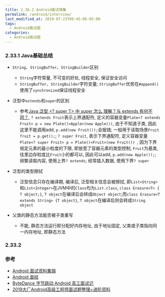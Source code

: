 ```yaml
---
title: 2.36.2 Android面试锦集
permalink: /android/interview/
last_modified_at: 2019-07-23T09:45:06-05:00
tags:
  - Android面试题
categories:
  - Android面试题
---
```


### 2.33.1 Java基础总结
- `String`、`StringBuffer`、`StringBuilder`区别
  * `String`字符常量, 不可变的好处, 线程安全, 保证安全访问
  * `StringBuffer`、`StringBuilder`字符变量; `StringBuffer`优势在`#append()`使用了`synchronized`保证线程安全

- 泛型中`extends`和`super`的区别
  * 参考[Java 泛型 <? super T> 中 super 怎么 理解？与 extends 有何不同？](https://www.zhihu.com/question/20400700), `? extends Fruit`表示上界通配符, 定义的容器变量`Plate<? extends Fruit> p = new Plate()<Apple>(new Apple())`, 由于不知道子类, 因此这里不能调用add, `p.add(new Fruit());`会报错; 一般用于读取场景`Fruit fruit = p.get();`; `? super Fruit`, 表示下界通配符, 定义容器变量`Plate<? super Fruit> p = Plate()<Fruit>(new Fruit()) `, 因为下界规定元素的最小粒度的下限, 即放宽了容器元素的类型控制, `Fruit`为基类, 往里边存粒度比`Fruit`小的都可以, 因此可以add, `p.add(new Apple());`; 频繁读取内容, 使用上界`? extends`; 经常插入数据, 使用下界`? super`

- 泛型的类型擦拭
  * 泛型信息只存在编译期, 编译后, 泛型相关信息会被擦拭, 即`List<String>`和`List<Integer>`在JVM中的`Class`均为`List.class`, `class Erasure<T> { T object;}`, `T object`在编译后会转成`Object object`;而`class Erasure<T extends String> {T object}`, `T object`在编译后则会转成`String object`

- 父类的静态方法能否被子类重写
  * 不能, 静态方法运行即分配好内存地址, 由于地址固定, 父类或子类指向同一内存地址, 即静态方法

### 2.33.2


### 参考
- [Android 面试资料集锦](https://jingbin.me/2017/02/20/Android%20%E9%9D%A2%E8%AF%95%E8%B5%84%E6%96%99%E9%9B%86%E9%94%A6/)
- [Android 面经](https://www.itcodemonkey.com/article/13589.html)
- [ByteDance 字节跳动 Android 高工面试记](https://www.itcodemonkey.com/article/14000.html)
- [2019大厂Android高级工程师面试题整理+进阶资料](https://www.jianshu.com/p/e6702d61eec9)
